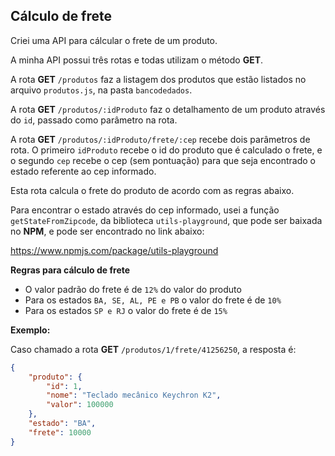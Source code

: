 
## Cálculo de frete

Criei uma API para cálcular o frete de um produto.

A minha API possui três rotas e todas utilizam o método **GET**.

A rota **GET** `/produtos` faz a listagem dos produtos que estão listados no arquivo `produtos.js`, na pasta `bancodedados`.

A rota **GET** `/produtos/:idProduto` faz o detalhamento de um produto através do `id`, passado como parâmetro na rota.

A rota **GET** `/produtos/:idProduto/frete/:cep` recebe dois parâmetros de rota. O primeiro `idProduto` recebe o id do produto que é calculado o frete, e o segundo `cep` recebe o cep (sem pontuação) para que seja encontrado o estado referente ao cep informado.

Esta rota calcula o frete do produto de acordo com as regras abaixo.

Para encontrar o estado através do cep informado, usei a função `getStateFromZipcode`, da biblioteca `utils-playground`, que pode ser baixada no **NPM**, e pode ser encontrado no link abaixo:

https://www.npmjs.com/package/utils-playground


**Regras para cálculo de frete**

-   O valor padrão do frete é de `12%` do valor do produto
-   Para os estados `BA, SE, AL, PE e PB` o valor do frete é de `10%`
-   Para os estados `SP e RJ` o valor do frete é de `15%`

**Exemplo:**

Caso chamado a rota **GET** `/produtos/1/frete/41256250`, a resposta é:

```json
{
    "produto": {
        "id": 1,
        "nome": "Teclado mecânico Keychron K2",
        "valor": 100000
    },
    "estado": "BA",
    "frete": 10000
}
```